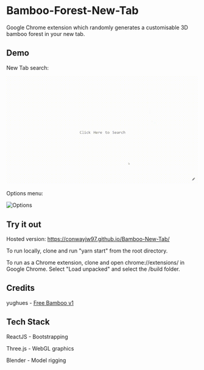 # Bamboo-Forest-New-Tab

Google Chrome extension which randomly generates a customisable 3D bamboo forest in your new tab.

## Demo 

New Tab search:

![Demo](https://raw.githubusercontent.com/conwayjw97/Bamboo-New-Tab/master/Main.gif)

Options menu:

![Options](https://raw.githubusercontent.com/conwayjw97/Bamboo-New-Tab/master/Settings.gif)

## Try it out

Hosted version: https://conwayjw97.github.io/Bamboo-New-Tab/

To run locally, clone and run "yarn start" from the root directory.

To run as a Chrome extension, clone and open chrome://extensions/ in Google Chrome. Select "Load unpacked" and select the /build folder.

## Credits

yughues - [Free Bamboo v1](https://opengameart.org/content/free-bamboo-v1)

## Tech Stack

ReactJS - Bootstrapping

Three.js - WebGL graphics

Blender - Model rigging
